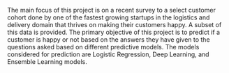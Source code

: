 The main focus of this project is on a recent survey to a select customer cohort done by one of the fastest growing startups in the logistics and delivery domain that thrives on making their customers happy. A subset of this data is provided.
The primary objective of this project is to predict if a customer is happy or not based on the answers they have given to the questions asked based on different predictive models. The models considered for prediction are Logistic Regression, Deep Learning, and Ensemble Learning models.
